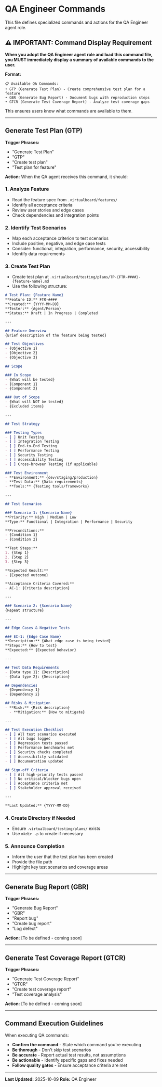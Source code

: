# QA Engineer Commands

This file defines specialized commands and actions for the QA Engineer agent role.

## ⚠️ IMPORTANT: Command Display Requirement

**When you adopt the QA Engineer agent role and load this command file, you MUST immediately display a summary of available commands to the user.**

**Format:**
```
📋 Available QA Commands:
• GTP (Generate Test Plan) - Create comprehensive test plan for a feature
• GBR (Generate Bug Report) - Document bugs with reproduction steps
• GTCR (Generate Test Coverage Report) - Analyze test coverage gaps
```

This ensures users know what commands are available to them.

---

## Generate Test Plan (GTP)

**Trigger Phrases:**
- "Generate Test Plan"
- "GTP"
- "Create test plan"
- "Test plan for feature"

**Action:**
When the QA agent receives this command, it should:

### 1. Analyze Feature
- Read the feature spec from `.virtualboard/features/`
- Identify all acceptance criteria
- Review user stories and edge cases
- Check dependencies and integration points

### 2. Identify Test Scenarios
- Map each acceptance criterion to test scenarios
- Include positive, negative, and edge case tests
- Consider: functional, integration, performance, security, accessibility
- Identify data requirements

### 3. Create Test Plan
- Create test plan at `.virtualboard/testing/plans/TP-{FTR-####}-{feature-name}.md`
- Use the following structure:

```markdown
# Test Plan: {Feature Name}
**Feature ID:** FTR-####
**Created:** {YYYY-MM-DD}
**Tester:** {Agent/Person}
**Status:** Draft | In Progress | Completed

---

## Feature Overview
{Brief description of the feature being tested}

## Test Objectives
- {Objective 1}
- {Objective 2}
- {Objective 3}

## Scope

### In Scope
- {What will be tested}
- {Component 1}
- {Component 2}

### Out of Scope
- {What will NOT be tested}
- {Excluded items}

---

## Test Strategy

### Testing Types
- [ ] Unit Testing
- [ ] Integration Testing
- [ ] End-to-End Testing
- [ ] Performance Testing
- [ ] Security Testing
- [ ] Accessibility Testing
- [ ] Cross-browser Testing (if applicable)

### Test Environment
- **Environment:** {dev/staging/production}
- **Test Data:** {Data requirements}
- **Tools:** {Testing tools/frameworks}

---

## Test Scenarios

### Scenario 1: {Scenario Name}
**Priority:** High | Medium | Low
**Type:** Functional | Integration | Performance | Security

**Preconditions:**
- {Condition 1}
- {Condition 2}

**Test Steps:**
1. {Step 1}
2. {Step 2}
3. {Step 3}

**Expected Result:**
- {Expected outcome}

**Acceptance Criteria Covered:**
- AC-1: {Criteria description}

---

### Scenario 2: {Scenario Name}
{Repeat structure}

---

## Edge Cases & Negative Tests

### EC-1: {Edge Case Name}
**Description:** {What edge case is being tested}
**Steps:** {How to test}
**Expected:** {Expected behavior}

---

## Test Data Requirements
- {Data type 1}: {Description}
- {Data type 2}: {Description}

## Dependencies
- {Dependency 1}
- {Dependency 2}

## Risks & Mitigation
- **Risk:** {Risk description}
  - **Mitigation:** {How to mitigate}

---

## Test Execution Checklist
- [ ] All test scenarios executed
- [ ] All bugs logged
- [ ] Regression tests passed
- [ ] Performance benchmarks met
- [ ] Security checks completed
- [ ] Accessibility validated
- [ ] Documentation updated

## Sign-off Criteria
- [ ] All high-priority tests passed
- [ ] No critical/blocker bugs open
- [ ] Acceptance criteria met
- [ ] Stakeholder approval received

---

**Last Updated:** {YYYY-MM-DD}
```

### 4. Create Directory if Needed
- Ensure `.virtualboard/testing/plans/` exists
- Use `mkdir -p` to create if necessary

### 5. Announce Completion
- Inform the user that the test plan has been created
- Provide the file path
- Highlight key test scenarios and coverage areas

---

## Generate Bug Report (GBR)

**Trigger Phrases:**
- "Generate Bug Report"
- "GBR"
- "Report bug"
- "Create bug report"
- "Log defect"

**Action:**
[To be defined - coming soon]

---

## Generate Test Coverage Report (GTCR)

**Trigger Phrases:**
- "Generate Test Coverage Report"
- "GTCR"
- "Create test coverage report"
- "Test coverage analysis"

**Action:**
[To be defined - coming soon]

---

## Command Execution Guidelines

When executing QA commands:
- **Confirm the command** - State which command you're executing
- **Be thorough** - Don't skip test scenarios
- **Be accurate** - Report actual test results, not assumptions
- **Be actionable** - Identify specific gaps and fixes needed
- **Follow quality gates** - Ensure acceptance criteria are met

---

**Last Updated:** 2025-10-09
**Role:** QA Engineer
